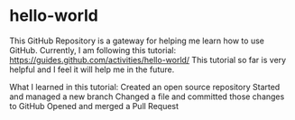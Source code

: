 # hello-world
This GitHub Repository is a gateway for helping me learn how to use GitHub.
Currently, I am following this tutorial: https://guides.github.com/activities/hello-world/
This tutorial so far is very helpful and I feel it will help me in the future.

What I learned in this tutorial: 
Created an open source repository
Started and managed a new branch
Changed a file and committed those changes to GitHub
Opened and merged a Pull Request
